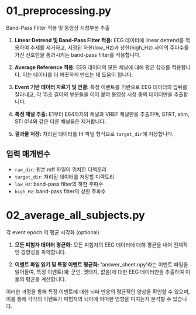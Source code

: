 

# 01_preprocessing.py
Band-Pass Filter 적용 및 동영상 시청부분 추출

1. **Linear Detrend 및 Band-Pass Filter 적용:** 
   EEG 데이터에 linear detrend를 적용하여 추세를 제거하고, 지정된 하한(low_Hz)과 상한(high_Hz) 사이의 주파수를 가진 신호만을 통과시키는 band-pass filter를 적용합니다.

2. **Average Reference 적용:**
   EEG 데이터의 모든 채널에 대해 평균 참조를 적용합니다. 이는 데이터를 더 깨끗하게 만드는 데 도움이 됩니다.

3. **Event 기반 데이터 자르기 및 연결:**
   특정 이벤트를 기반으로 EEG 데이터의 앞뒤를 잘라내고, 각 15초 길이의 부분들을 이어 붙여 동영상 시청 중의 데이터만을 추출합니다.

4. **특정 채널 추출:**
   E1부터 E64까지의 채널과 VREF 채널만을 추출하며, STRT, stim, STI 014와 같은 다른 채널들은 제거합니다.

5. **결과물 저장:**
   처리된 데이터를 fif 파일 형식으로 `target_dir`에 저장합니다.

## 입력 매개변수
- `raw_dir`: 원본 mff 파일이 위치한 디렉토리
- `target_dir`: 처리된 데이터를 저장할 디렉토리
- `low_Hz`: band-pass filter의 하한 주파수
- `high_Hz`: band-pass filter의 상한 주파수


# 02_average_all_subjects.py
각 event epoch 의 평균 시각화 (optional)

1. **모든 피험자 데이터 평균화:**
   모든 피험자의 EEG 데이터에 대해 평균을 내어 전체적인 경향성을 파악합니다.

2. **이벤트 파일 읽기 및 특정 이벤트 평균화:**
   'answer_sheet.npy'라는 이벤트 파일을 읽어들여, 특정 이벤트(예: 군인, 멧돼지, 없음)에 대한 EEG 데이터만을 추출하여 이들의 평균을 계산합니다.

이러한 과정을 통해 특정 이벤트에 대한 뇌파 반응의 평균적인 양상을 확인할 수 있으며, 이를 통해 각각의 이벤트가 피험자의 뇌파에 어떠한 영향을 미치는지 분석할 수 있습니다.
